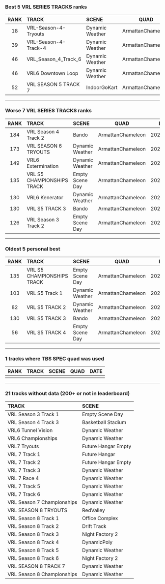 ### Best 5 VRL SERIES TRACKS ranks
|RANK|TRACK|SCENE|QUAD|DATE|
|:---:|:---|:---|:---:|:---:|
|18|VRL-Season-4-Tryouts|Dynamic Weather|ArmattanChameleon|2020/05/28|
|39|VRL-Season-4-Track-4|Dynamic Weather|ArmattanChameleon|2020/05/28|
|46|VRL_Season_4_Track_6|Dynamic Weather|ArmattanChameleon|2020/05/28|
|46|VRL6 Downtown Loop|Dynamic Weather|ArmattanChameleon|2020/05/28|
|52|VRL SEASON 5 TRACK 7|IndoorGoKart|ArmattanChameleon|2020/05/27|
---
### Worse 7 VRL SERIES TRACKS ranks
|RANK|TRACK|SCENE|QUAD|DATE|
|:---:|:---|:---|:---:|:---:|
|184|VRL Season 4 Track 2|Bando|ArmattanChameleon|2020/05/28|
|173|VRL SEASON 6 TRYOUTS|Dynamic Weather|ArmattanChameleon|2020/05/27|
|149|VRL6 Extermination|Dynamic Weather|ArmattanChameleon|2020/05/28|
|135|VRL S5 CHAMPIONSHIPS TRACK|Empty Scene Day|ArmattanChameleon|2020/05/27|
|130|VRL6 Kenerator|Dynamic Weather|ArmattanChameleon|2020/05/28|
|130|VRL S5 TRACK 3|Bando|ArmattanChameleon|2020/05/27|
|126|VRL Season 3 Track 2|Empty Scene Day|ArmattanChameleon|2020/05/27|
---
### Oldest 5 personal best
|RANK|TRACK|SCENE|QUAD|DATE|
|:---:|:---|:---|:---:|:---:|
|135|VRL S5 CHAMPIONSHIPS TRACK|Empty Scene Day|ArmattanChameleon|2020/05/27|
|103|VRL S5 Track 1|Dynamic Weather|ArmattanChameleon|2020/05/27|
|82|VRL S5 TRACK 2|Dynamic Weather|ArmattanChameleon|2020/05/27|
|130|VRL S5 TRACK 3|Bando|ArmattanChameleon|2020/05/27|
|56|VRL S5 TRACK 4|Empty Scene Day|ArmattanChameleon|2020/05/27|
---
### 1 tracks where TBS SPEC quad was used
|RANK|TRACK|SCENE|QUAD|DATE|
|:---:|:---|:---|:---:|:---:|
||||||
---
### 21 tracks without data (200+ or not in leaderboard)
|TRACK|SCENE|
|:---|:---|
|VRL Season 3 Track 1|Empty Scene Day|
|VRL Season 4 Track 3|Basketball Stadium|
|VRL6 Tunnel Vision|Dynamic Weather|
|VRL6 Championships|Dynamic Weather|
|VRL7 Tryouts|Future Hangar Empty|
|VRL 7 Track 1|Future Hangar|
|VRL 7 Track 2|Future Hangar Empty|
|VRL 7 Track 3|Dynamic Weather|
|VRL 7 Race 4|Dynamic Weather|
|VRL 7 Track 5|Dynamic Weather|
|VRL 7 Track 6|Dynamic Weather|
|VRL Season 7 Championships|Dynamic Weather|
|VRL SEASON 8 TRYOUTS|RedValley|
|VRL Season 8 Track 1|Office Complex|
|VRL Season 8 Track 2|Drift Track|
|VRL Season 8 Track 3|Night Factory 2|
|VRL Season 8 Track 4|DynamicPoly|
|VRL Season 8 Track 5|Dynamic Weather|
|VRL Season 8 Track 6|Night Factory 2|
|VRL SEASON 8 TRACK 7|Dynamic Weather|
|VRL Season 8 Championships|Dynamic Weather|
